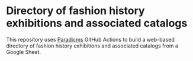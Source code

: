 #  Directory of fashion history exhibitions and associated catalogs

This repository uses [Paradicms](https://github.com/paradicms) GitHub Actions to build a web-based directory of fashion history exhibitions and associated catalogs from a Google Sheet.
